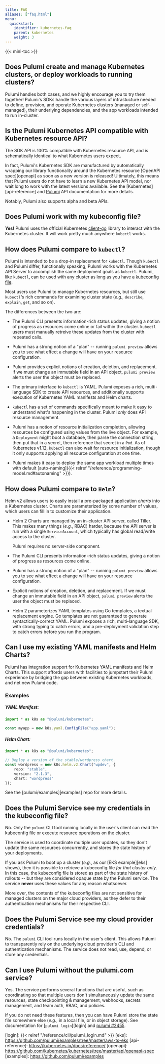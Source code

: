 ```yaml
---
title: FAQ
aliases: ["faq.html"]
menu:
  quickstart:
    identifier: kubernetes-faq
    parent: kubernetes
    weight: 3
---
```


{{< mini-toc >}}

## Does Pulumi create and manage Kubernetes clusters, or deploy workloads to running clusters?

Pulumi handles both cases, and we highly encourage you to try them together!
Pulumi's SDKs handle the various layers of infrastucture needed
to define, provision, and operate Kubernetes clusters (managed or self-managed), their underlying
dependencies, and the app workloads intended to run in-cluster.

## Is the Pulumi Kubernetes API compatible with Kubernetes resource API?

The SDK API is 100% compatible with Kubernetes resource API, and is schematically
identical to what Kubernetes users expect.

In fact, Pulumi's Kubernetes SDK are manufactured by automatically wrapping our library functionality around
the Kubernetes resource [OpenAPI spec][openapi] as soon as a new version is released!
Ultimately, this means that Pulumi users do not have to learn a new
Kubernetes API model, nor wait long to work with the latest versions available. See the [Kubernetes][api-reference] and
[Pulumi](/reference/pkg/nodejs/@pulumi/kubernetes/index.html) API documentation for more
details.

Notably, Pulumi also supports alpha and beta APIs.

## Does Pulumi work with my kubeconfig file?

**Yes!** Pulumi uses the official Kubernetes [client-go] library to interact
with the Kubernetes cluster. It will work pretty much anywhere `kubectl` works.

## How does Pulumi compare to `kubectl`?

Pulumi is intended to be a drop-in replacement for `kubectl`. Though `kubectl` and
Pulumi differ, functionally speaking, Pulumi works with
the Kubernetes API Server to accomplish the same deployment goals as
`kubectl`. Pulumi, like `kubectl`, can be used with any cluster as long as you have a [kubeconfig
file][kubeconfig].

Most users use Pulumi to manage Kubernetes resources, but still use `kubectl`'s rich commands for
examining cluster state (_e.g._, `describe`, `explain`, `get`, and so on).

The differences between the two are:

 *  The Pulumi CLI presents information-rich status updates, giving a notion of progress as resources
    come online or fail within the cluster. `kubectl` users must manually
    retreive these updates from the cluster with repeated calls.

 *  Pulumi has a strong notion of a "plan" -- running `pulumi preview` allows you to see what effect
    a change will have on your resource configuration.

 *  Pulumi provides explicit notions of creation, deletion, and replacement. If we must change an immutable
    field in an API object, `pulumi preview` alerts the user the object must be replaced.

 *  The primary interface to `kubectl` is YAML. Pulumi exposes a rich, multi-language SDK to create
    API resources, and additionally supports execution of Kubernetes YAML manifests and Helm charts.

 *  `kubectl` has a set of commands specifically meant to make it easy to understand what's happening
    in the cluster. Pulumi _only_ does API resource management.

 *  Pulumi has a notion of resource initialization completion, allowing resources be configured using
    values from the live object. For example, a `Deployment` might boot a database, then parse the
    connection string, then put that in a secret, then reference that secret in a `Pod`. As of
    Kubernetes v1.12, `kubectl` can also wait for resource initialization, though it only supports
    applying all resource configuration at one time.

 *  Pulumi makes it easy to deploy the same app workload multiple times with default [auto-naming]({{< relref "/reference/programming-model.md#autonaming" >}}).

## How does Pulumi compare to `Helm`?

Helm v2 allows users to easily install a pre-packaged application *charts* into a Kubernetes
cluster. Charts are parameterized by some number of values, which users can fill in to customize
their application.

 *  Helm 2 Charts are managed by an in-cluster API server, called Tiller. 
    This makes many things (_e.g._, RBAC) harder, because the API server is run
    with a single `ServiceAccount`, which typically has global read/write access to the cluster.

    Pulumi requires no server-side component.

 *  The Pulumi CLI presents information-rich status updates, giving a notion of progress as resources
    come online.

 *  Pulumi has a strong notion of a "plan" -- running `pulumi preview` allows you to see what effect
    a change will have on your resource configuration.

 *  Explicit notions of creation, deletion, and replacement. If we must change an immutable field in
    an API object, `pulumi preview` alerts the user the object must be replaced.

 *  Helm 2 parameterizes YAML templates using Go templates, a textual replacement engine. Go templates
    are not guaranteed to generate syntactically-correct YAML. Pulumi exposes a rich, multi-language
    SDK, with strong typing to catch errors, and a pre-deployment validation step to catch errors
    before you run the program.

## Can I use my existing YAML manifests and Helm Charts?

Pulumi has integration support for Kubernetes YAML manifests and Helm Charts. This
support affords users with facilities to jumpstart their Pulumi experience by
bridging the gap between existing Kubernetes workloads, and net new Pulumi
code.

### Examples

##### YAML Manifest:

```typescript
import * as k8s as "@pulumi/kubernetes";

const myapp = new k8s.yaml.ConfigFile("app.yaml");
```

##### Helm Chart:
```typescript
import * as k8s as "@pulumi/kubernetes";

// Deploy a version of the stable/wordpress chart.
const wordpress = new k8s.helm.v2.Chart("wpdev", {
    repo: "stable",
    version: "2.1.3",
    chart: "wordpress"
});
```

See the [pulumi/examples][examples] repo for more details.

## Does the Pulumi Service see my credentials in the kubeconfig file?

No. Only the `pulumi` CLI tool running locally in the user's client can read the kubeconfig file or execute
resource operations on the cluster.

The service is used to coordinate multiple user updates, so they don't update the
same resources concurrently, and stores the state history of your deployments.

If you ask Pulumi to boot up a cluster (_e.g._, as our [EKS example][eks] shows), then it is
possible to retrieve a kubeconfig file _for that cluster only_. In this case, the kubeconfig file is
stored as part of the state history of rollouts -- but they are considered opaque state by the
Pulumi service. The service **never** uses these values for any reason whatsoever.

More over, the contents of the kubeconfig files are not sensitive for managed clusters
on the major cloud providers, as they defer to their authentication mechanisms for their respective CLI.

## Does the Pulumi Service see my cloud provider credentials?

No. The `pulumi` CLI tool runs locally in the user's client. This allows
Pulumi to transparently rely on the underlying cloud provider's CLI and authentication
mechanisms. The service does not read, use, depend, or store any credentials.

## Can I use Pulumi without the pulumi.com service?

Yes. The service performs several functions that are useful, such as coordinating so that
multiple users don't simultaneously update the same resources, state
checkpointing & management, webhooks, secrets management, and team auth, RBAC,
and policies.

If you do not need these features, then you can have Pulumi store the state file somewhere
else (_e.g._, in a local file, or in object storage). See documentation for [`pulumi login`][login] and [pulumi #2455](https://github.com/pulumi/pulumi/pull/2455).

[kubeconfig]: https://kubernetes.io/docs/concepts/configuration/organize-cluster-access-kubeconfig/
[client-go]: https://github.com/kubernetes/client-go
[login]: {{< relref "/reference/cli/pulumi_login.md" >}}
[eks]: https://github.com/pulumi/examples/tree/master/aws-ts-eks
[api-reference]: https://kubernetes.io/docs/reference/
[openapi]: https://github.com/kubernetes/kubernetes/tree/master/api/openapi-spec
[examples]: https://github.com/pulumi/examples
